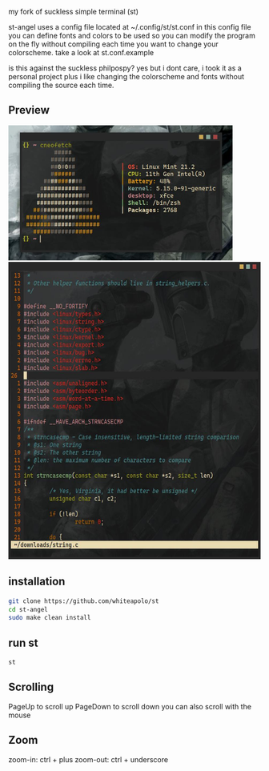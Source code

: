 my fork of suckless simple terminal (st)

st-angel uses a config file located at ~/.config/st/st.conf
in this config file you can define fonts and colors to be used
so you can modify the program on the fly without compiling each time you
want to change your colorscheme.
take a look at st.conf.example 

is this against the suckless philpospy? 
yes but i dont care, i took it as a personal project
plus i like changing the colorscheme and fonts without compiling the source each time.


## Preview

<img src="1demo.jpg" alt="Image" width="448" height="270">

<img src="2demo.jpg" alt="Image" width="528" height="594">




## installation
```sh
git clone https://github.com/whiteapolo/st
cd st-angel
sudo make clean install
```

## run st
```sh
st
```

## Scrolling
PageUp to scroll up
PageDown to scroll down
you can also scroll with the mouse

## Zoom
zoom-in:     ctrl + plus
zoom-out:    ctrl + underscore
